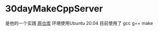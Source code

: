 # 30dayMakeCppServer
是他的一个实践 [原仓库](https://github.com/yuesong-feng/30dayMakeCppServer)
环境使用Ubuntu 20.04
目前使用了 gcc g++ make
